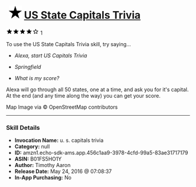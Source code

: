 # &nbsp;<img src="skill_icon" alt="US State Capitals Trivia icon" width="36"> [US State Capitals Trivia](http://alexa.amazon.com/#skills/amzn1.echo-sdk-ams.app.456c1aa9-3978-4cfd-99a5-83ae31717179)
![4 stars](../../images/ic_star_black_18dp_1x.png)![4 stars](../../images/ic_star_black_18dp_1x.png)![4 stars](../../images/ic_star_black_18dp_1x.png)![4 stars](../../images/ic_star_black_18dp_1x.png)![4 stars](../../images/ic_star_border_black_18dp_1x.png) 1

To use the US State Capitals Trivia skill, try saying...

* *Alexa, start US Capitals Trivia*

* *Springfield*

* *What is my score?*

Alexa will go through all 50 states, one at a time, and ask you for it's capital. At the end (and any time along the way) you can get your score.

Map Image via © OpenStreetMap contributors

***

### Skill Details

* **Invocation Name:** u. s. capitals trivia
* **Category:** null
* **ID:** amzn1.echo-sdk-ams.app.456c1aa9-3978-4cfd-99a5-83ae31717179
* **ASIN:** B01FS5HO1Y
* **Author:** Timothy Aaron
* **Release Date:** May 24, 2016 @ 07:08:37
* **In-App Purchasing:** No
